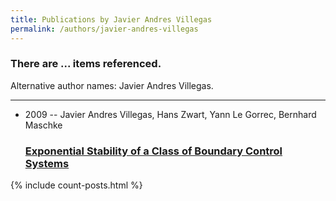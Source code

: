 ```yaml
---
title: Publications by Javier Andres Villegas
permalink: /authors/javier-andres-villegas
---
```


<h3 id="number-posts">There are ... items referenced.</h3>
<p id='info-authors'>Alternative author names: Javier Andres Villegas.</p>
<hr />
<ul class="post-list">
<li><span class='post-meta'>2009 -- Javier Andres Villegas, Hans Zwart, Yann Le Gorrec, Bernhard Maschke</span><h3><a class='post-link' href="{{ site.baseurl }}/exponential-stability-of-a-class-of-boundary-control-systems">Exponential Stability of a Class of Boundary Control Systems</a></h3></li>

</ul>
{% include count-posts.html %}
